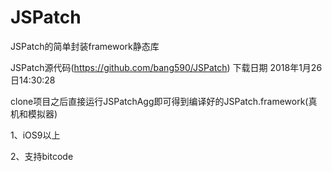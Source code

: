 # JSPatch
JSPatch的简单封装framework静态库

JSPatch源代码(https://github.com/bang590/JSPatch) 下载日期 2018年1月26日14:30:28

clone项目之后直接运行JSPatchAgg即可得到编译好的JSPatch.framework(真机和模拟器)

1、iOS9以上

2、支持bitcode
